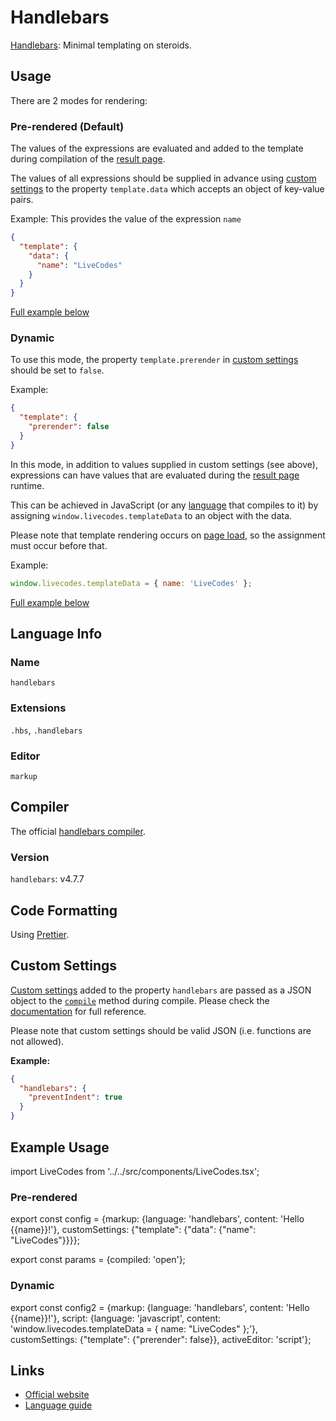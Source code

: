 # Handlebars

[Handlebars](https://handlebarsjs.com/): Minimal templating on steroids.

## Usage

There are 2 modes for rendering:

### Pre-rendered (Default)

The values of the expressions are evaluated and added to the template during compilation of the [result page](../features/result.md).

The values of all expressions should be supplied in advance using [custom settings](../advanced/custom-settings.md) to the property `template.data` which accepts an object of key-value pairs.

Example: This provides the value of the expression `name`

```json title="Custom Settings"
{
  "template": {
    "data": {
      "name": "LiveCodes"
    }
  }
}
```

[Full example below](#pre-rendered)

### Dynamic

To use this mode, the property `template.prerender` in [custom settings](../advanced/custom-settings.md) should be set to `false`.

Example:

```json title="Custom Settings"
{
  "template": {
    "prerender": false
  }
}
```

In this mode, in addition to values supplied in custom settings (see above), expressions can have values that are evaluated during the [result page](../features/result.md) runtime.

This can be achieved in JavaScript (or any [language](../languages/) that compiles to it) by assigning `window.livecodes.templateData` to an object with the data.

Please note that template rendering occurs on [page load](https://developer.mozilla.org/en-US/docs/Web/API/Window/load_event), so the assignment must occur before that.

Example:

```js title="Script Editor (JS)"
window.livecodes.templateData = { name: 'LiveCodes' };
```

[Full example below](#dynamic-1)

## Language Info

### Name

`handlebars`

### Extensions

`.hbs`, `.handlebars`

### Editor

`markup`

## Compiler

The official [handlebars compiler](https://www.npmjs.com/package/handlebars).

### Version

`handlebars`: v4.7.7

## Code Formatting

Using [Prettier](https://prettier.io/).

## Custom Settings

[Custom settings](../advanced/custom-settings.md) added to the property `handlebars` are passed as a JSON object to the [`compile`](https://handlebarsjs.com/api-reference/compilation.html#handlebars-compile-template-options) method during compile. Please check the [documentation](https://handlebarsjs.com/api-reference/compilation.html#handlebars-compile-template-options) for full reference.

Please note that custom settings should be valid JSON (i.e. functions are not allowed).

**Example:**

```json title="Custom Settings"
{
  "handlebars": {
    "preventIndent": true
  }
}
```

## Example Usage

import LiveCodes from '../../src/components/LiveCodes.tsx';

### Pre-rendered

export const config = {markup: {language: 'handlebars', content: 'Hello {{name}}!'}, customSettings: {"template": {"data": {"name": "LiveCodes"}}}};

export const params = {compiled: 'open'};

<LiveCodes config={config} params={params}></LiveCodes>

### Dynamic

export const config2 = {markup: {language: 'handlebars', content: 'Hello {{name}}!'}, script: {language: 'javascript', content: 'window.livecodes.templateData = { name: "LiveCodes" };'}, customSettings: {"template": {"prerender": false}}, activeEditor: 'script'};

<LiveCodes config={config2}></LiveCodes>

## Links

- [Official website](https://handlebarsjs.com/)
- [Language guide](https://handlebarsjs.com/guide/)
